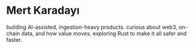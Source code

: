 # Mert Karadayı

building AI-assisted, ingestion-heavy products.
curious about web3, on-chain data, and how value moves.
exploring Rust to make it all safer and faster.
